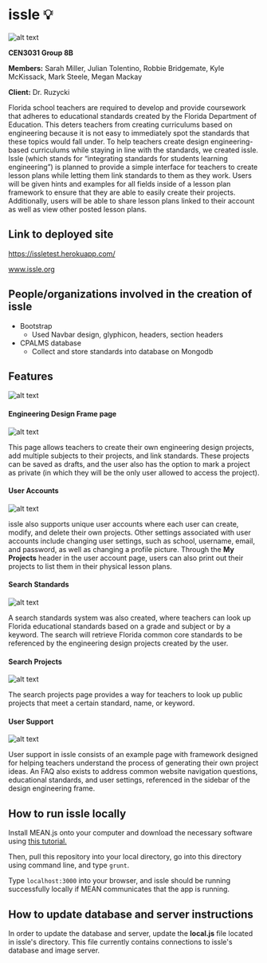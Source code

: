 # issle :bulb:

![alt text](https://github.com/CEN3031-Group4A/issle/blob/Develop/screenshots/issleteam.JPG)

**CEN3031 Group 8B**

**Members:** Sarah Miller, Julian Tolentino, Robbie Bridgemate, Kyle McKissack, Mark Steele, Megan Mackay

**Client:** Dr. Ruzycki

Florida school teachers are required to develop and provide coursework that adheres to educational standards created by the Florida Department of Education. This deters teachers from creating curriculums based on engineering because it is not easy to immediately spot the standards that these topics would fall under. To help teachers create design engineering-based curriculums while staying in line with the standards, we created issle.
Issle (which stands for “integrating standards for students learning engineering”) is planned to provide a simple interface for teachers to create lesson plans while letting them link standards to them as they work. Users will be given hints and examples for all fields inside of a lesson plan framework to ensure that they are able to easily create their projects. Additionally, users will be able to share lesson plans linked to their account as well as view other posted lesson plans.

## Link to deployed site
https://issletest.herokuapp.com/

www.issle.org

## People/organizations involved in the creation of issle
* Bootstrap
  * Used Navbar design, glyphicon, headers, section headers
* CPALMS database
  * Collect and store standards into database on Mongodb
  
## Features

![alt text](https://github.com/CEN3031-Group4A/issle/blob/Develop/screenshots/homepage.JPG)

#### Engineering Design Frame page

![alt text](https://github.com/CEN3031-Group4A/issle/blob/Develop/screenshots/designpage.JPG)

This page allows teachers to create their own engineering design projects, add multiple subjects to their projects, and link standards. These projects can be saved as drafts, and the user also has the option to mark a project as private (in which they will be the only user allowed to access the project).

#### User Accounts

![alt text](https://github.com/CEN3031-Group4A/issle/blob/Develop/screenshots/profilepage.jpg)

issle also supports unique user accounts where each user can create, modify, and delete their own projects. Other settings associated with user accounts include changing user settings, such as school, username, email, and password, as well as changing a profile picture. Through the **My Projects** header in the user account page, users can also print out their projects to list them in their physical lesson plans.

#### Search Standards

![alt text](https://github.com/CEN3031-Group4A/issle/blob/Develop/screenshots/searchstandards.JPG)

A search standards system was also created, where teachers can look up Florida educational standards based on a grade and subject or by a keyword. The search will retrieve Florida common core standards to be referenced by the engineering design projects created by the user.

#### Search Projects

![alt text](https://github.com/CEN3031-Group4A/issle/blob/Develop/screenshots/searchprojects.JPG)

The search projects page provides a way for teachers to look up public projects that meet a certain standard, name, or keyword.

#### User Support

![alt text](https://github.com/CEN3031-Group4A/issle/blob/Develop/screenshots/supportpage.JPG)

User support in issle consists of an example page with framework designed for helping teachers understand the process of generating their own project ideas. An FAQ also exists to address common website navigation questions, educational standards, and user settings, referenced in the sidebar of the design engineering frame.
 
## How to run issle locally

Install MEAN.js onto your computer and download the necessary software using [this tutorial.](http://www.bossable.com/303/install-mean-stack/)

Then, pull this repository into your local directory, go into this directory using command line, and type `grunt`.

Type `localhost:3000` into your browser, and issle should be running successfully locally if MEAN communicates that the app is running.

## How to update database and server instructions

In order to update the database and server, update the **local.js** file located in issle's directory. This file currently contains connections to issle's database and image server.







